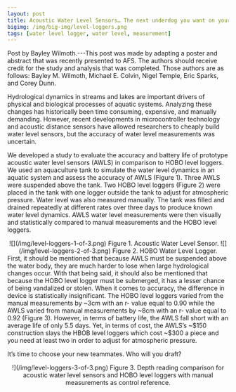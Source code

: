 ```yaml
---
layout: post
title: Acoustic Water Level Sensors… The next underdog you want on your team? Science for the scouts.
bigimg: /img/big-img/level-loggers.png
tags: [water level logger, water level, measurement]
---
```


Post by Bayley Wilmoth.---This post was made by adapting a poster and abstract that was recently presented to AFS. The authors should receive credit for the study and analysis that was completed. Those authors are as follows: Bayley M. Wilmoth, Michael E. Colvin, Nigel Temple, Eric Sparks, and Corey Dunn.

Hydrological dynamics in streams and lakes are important drivers of physical and biological processes of aquatic systems. Analyzing these changes has historically been time consuming, expensive, and manually demanding. However, recent developments in microcontroller technology and acoustic distance sensors have allowed researchers to cheaply build water level sensors, but the accuracy of water level measurements was uncertain. 

We developed a study to evaluate the accuracy and battery life of prototype acoustic water level sensors (AWLS) in comparison to HOBO level loggers. We used an aquaculture tank to simulate the water level dynamics in an aquatic system and assess the accuracy of AWLS (Figure 1). Three AWLS were suspended above the tank. Two HOBO level loggers (Figure 2) were placed in the tank with one logger outside the tank to adjust for atmospheric pressure. Water level was also measured manually. The tank was filled and drained repeatedly at different rates over three days to produce known water level dynamics. AWLS water level measurements were then visually and statistically compared to manual measurements and the HOBO level loggers. 
<center>
![](/img/level-loggers-1-of-3.png)
Figure 1. Acoustic Water Level Sensor.
![](/img/level-loggers-2-of-3.png)
Figure 2. HOBO Water Level Logger.
</center>
First, it should be mentioned that because AWLS must be suspended above the water body, they are much harder to lose when large hydrological changes occur. With that being said, it should also be mentioned that because the HOBO level logger must be submerged, it has a lesser chance of being vandalized or stolen. When it comes to accuracy, the difference in device is statistically insignificant. The HOBO level loggers varied from the manual measurements by ~3cm with an r- value equal to 0.90 while the AWLS varied from manual measurements by ~8cm with an r- value equal to 0.92 (Figure 3). However, in terms of battery life, the AWLS fall short with an average life of only 5.5 days. Yet, in terms of cost, the AWLS’s ~$150 construction slays the HBOB level loggers which cost ~$300 a piece and you need at least two in order to adjust for atmospheric pressure.  

It’s time to choose your new teammates. Who will you draft?

<center>
!](/img/level-loggers-3-of-3.png)
Figure 3.  Depth reading comparison for acoustic water level sensors and HOBO level loggers with manual measurements as control reference.
</center>
